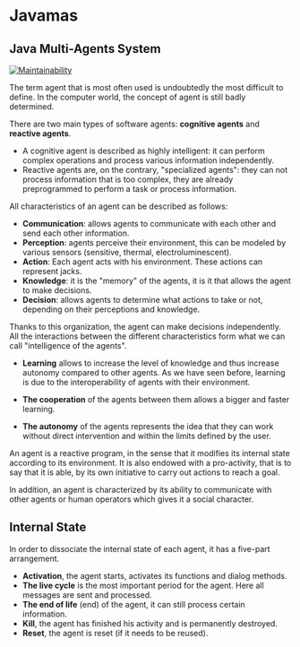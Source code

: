 # Javamas

## Java Multi-Agents System


[![Maintainability](https://api.codeclimate.com/v1/badges/782876893a84c694b0a1/maintainability)](https://codeclimate.com/github/guillaumemonet/javamas/maintainability)

The term agent that is most often used is undoubtedly the most difficult to define. 
In the computer world, the concept of agent is still badly determined. 

There are two main types of software agents: **cognitive agents** and **reactive agents**. 

* A cognitive agent is described as highly intelligent: it can perform complex operations and process various information independently. 
* Reactive agents are, on the contrary, "specialized agents": they can not process information that is too complex, they are already preprogrammed to perform a task or process information.


All characteristics of an agent can be described as follows:

* **Communication**: allows agents to communicate with each other and send each other information.
* **Perception**: agents perceive their environment, this can be modeled by various sensors (sensitive, thermal, electroluminescent).
* **Action**: Each agent acts with his environment. These actions can represent jacks.
* **Knowledge**: it is the "memory" of the agents, it is it that allows the agent to make decisions.
* **Decision**: allows agents to determine what actions to take or not, depending on their perceptions and knowledge.


Thanks to this organization, the agent can make decisions independently.
All the interactions between the different characteristics form what we can call "intelligence of the agents".


* **Learning** allows to increase the level of knowledge and thus increase autonomy compared to other agents. As we have seen before, learning is due to the interoperability of agents with their environment.

* **The cooperation** of the agents between them allows a bigger and faster learning.

* **The autonomy** of the agents represents the idea that they can work without direct intervention and within the limits defined by the user.

An agent is a reactive program, in the sense that it modifies its internal state according to its environment.
It is also endowed with a pro-activity, that is to say that it is able, by its own initiative to carry out actions to reach a goal.

In addition, an agent is characterized by its ability to communicate with other agents or human operators which gives it a social character.

## Internal State

In order to dissociate the internal state of each agent, it has a five-part arrangement.
* **Activation**, the agent starts, activates its functions and dialog methods.
* **The live cycle** is the most important period for the agent. Here all messages are sent and processed.
* **The end of life** (end) of the agent, it can still process certain information.
* **Kill**, the agent has finished his activity and is permanently destroyed.
* **Reset**, the agent is reset (if it needs to be reused).